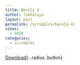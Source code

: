 ```yaml
---
title: Barely 4
author: Jimbalaya
layout: post
permalink: /scribbles/barely-4/
views:
  - 1050
categories:
  - scribbles
---
```


<p><audio src='/audio/scribbles/Jimbalaya-Scribbles-Barely_4.mp3' preload='auto' /></p>

[Download][3]{: .radius .button}

 [3]: /audio/scribbles/Jimbalaya-Scribbles-Barely_4.mp3 "Download Jimbalaya - Barely 4"
